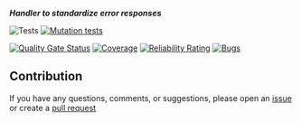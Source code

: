 ***Handler to standardize error responses***

![Tests](https://github.com/TechNobre/PowerUtils.AspNetCore.ErrorHandler/actions/workflows/tests.yml/badge.svg)
[![Mutation tests](https://img.shields.io/endpoint?style=flat&url=https%3A%2F%2Fbadge-api.stryker-mutator.io%2Fgithub.com%2FTechNobre%2FPowerUtils.AspNetCore.ErrorHandler%2Fmain)](https://dashboard.stryker-mutator.io/reports/github.com/TechNobre/PowerUtils.AspNetCore.ErrorHandler/main)

[![Quality Gate Status](https://sonarcloud.io/api/project_badges/measure?project=TechNobre_PowerUtils.AspNetCore.ErrorHandler&metric=alert_status)](https://sonarcloud.io/summary/new_code?id=TechNobre_PowerUtils.AspNetCore.ErrorHandler)
[![Coverage](https://sonarcloud.io/api/project_badges/measure?project=TechNobre_PowerUtils.AspNetCore.ErrorHandler&metric=coverage)](https://sonarcloud.io/summary/new_code?id=TechNobre_PowerUtils.AspNetCore.ErrorHandler)
[![Reliability Rating](https://sonarcloud.io/api/project_badges/measure?project=TechNobre_PowerUtils.AspNetCore.ErrorHandler&metric=reliability_rating)](https://sonarcloud.io/summary/new_code?id=TechNobre_PowerUtils.AspNetCore.ErrorHandler)
[![Bugs](https://sonarcloud.io/api/project_badges/measure?project=TechNobre_PowerUtils.AspNetCore.ErrorHandler&metric=bugs)](https://sonarcloud.io/summary/new_code?id=TechNobre_PowerUtils.AspNetCore.ErrorHandler)



## Contribution

If you have any questions, comments, or suggestions, please open an [issue](https://github.com/TechNobre/PowerUtils.AspNetCore.ErrorHandler/issues/new/choose) or create a [pull request](https://github.com/TechNobre/PowerUtils.AspNetCore.ErrorHandler/compare)